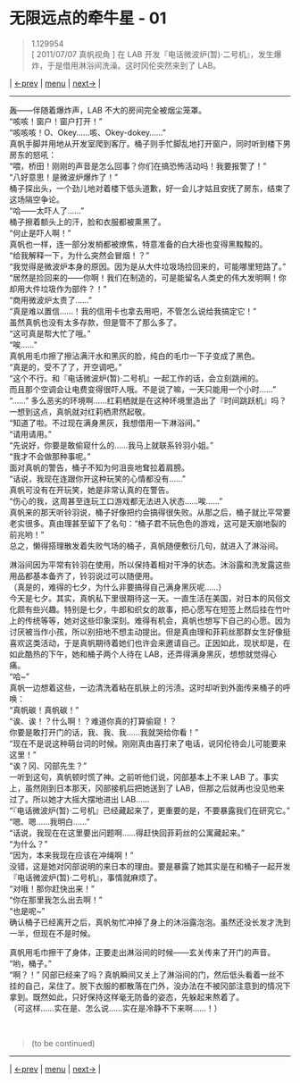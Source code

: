 # 无限远点的牵牛星 - 01
> 1.129954  
> [ 2011/07/07 真帆视角 ] 在 LAB 开发『电话微波炉(暂)·二号机』，发生爆炸，于是借用淋浴间洗澡。这时冈伦突然来到了 LAB。  

| [←prev](./0152) | [menu](../) | [next→](./0154) |

---

轰——伴随着爆炸声，LAB 不大的房间完全被烟尘笼罩。  
“咳咳！窗户！窗户打开！”  
“咳咳咳！O、Okey……咳、Okey-dokey……”  
真帆手脚并用地从开发室爬到客厅。桶子则手忙脚乱地打开窗户，同时听到楼下男房东的怒吼：  
“喂，桥田！刚刚的声音是怎么回事？你们在搞恐怖活动吗！我要报警了！”  
“八好意思！是微波炉爆炸了！”  
桶子探出头，一个劲儿地对着楼下低头道歉，好一会儿才姑且安抚了房东，结束了这场隔空争论。  
“哈——太吓人了……”  
桶子擦着额头上的汗，脸和衣服都被熏黑了。  
“何止是吓人啊！”  
真帆也一样，连一部分发梢都被燎焦，特意准备的白大褂也变得黑黢黢的。  
“给我解释一下，为什么突然会冒烟！？”  
“我觉得是微波炉本身的原因。因为是从大件垃圾场捡回来的，可能哪里短路了。”  
“居然是捡回来的——你啊！我们在制造的，可是能留名人类史的伟大发明啊！你却用大件垃圾作为部件？！”  
“商用微波炉太贵了……”  
“真是难以置信……！我的信用卡也拿去用吧，不管怎么说给我搞定它！”  
虽然真帆也没有太多存款，但是管不了那么多了。  
“这可真是帮大忙了哦。”  
“唉……”  
真帆用毛巾擦了擦沾满汗水和黑灰的脸，纯白的毛巾一下子变成了黑色。  
“真是的，受不了了，开空调吧。”  
“这个不行。和『电话微波炉(暂)·二号机』一起工作的话，会立刻跳闸的。  
 而且那个空调会让电费变得很吓人哦。不是说了嘛，一天只能用一个小时……”  
“……”
多么恶劣的环境啊……红莉栖就是在这种环境里造出了『时间跳跃机』吗？一想到这点，真帆就对红莉栖肃然起敬。  
“知道了啦。不过现在满身黑灰，我想借用一下淋浴间。”  
“请用请用。”  
“先说好，你要是敢偷窥什么的……我马上就联系铃羽小姐。”  
“我才不会做那种事呢。”  
面对真帆的警告，桶子不知为何沮丧地耷拉着肩膀。  
“话说，我现在连跟你开这种玩笑的心情都没有……”  
真帆可没有在开玩笑，她是非常认真的在警告。  
“伤心的我，这周甚至连玩工口游戏都无法进入状态……唉……”  
真帆来的那天听铃羽说，桶子好像把约会搞得很失败。从那之后，桶子就比平常要老实很多。真由理甚至留下了名句：“桶子君不玩色色的游戏，这可是天崩地裂的前兆哟！”  
总之，懒得搭理散发着失败气场的桶子，真帆随便敷衍几句，就进入了淋浴间。  

淋浴间因为平常有铃羽在使用，所以保持着相对干净的状态。沐浴露和洗发露这些用品都基本备齐了，铃羽说过可以随便用。  
（真是的，难得的七夕，为什么非要搞得自己满身黑灰呢……）  
今天是七夕。其实，真帆私下里很期待这一天。一直生活在美国，对日本的风俗文化颇有些兴趣。特别是七夕，牛郎和织女的故事，把心愿写在短签上然后挂在竹叶上的传统等等，她对这些印象深刻。难得有机会，真帆也想写下自己的心愿。因为讨厌被当作小孩，所以别扭地不想主动提出。但是真由理和菲莉丝那群女生好像挺喜欢这类活动，于是真帆期待着她们也许会来邀请自己。正因如此，现状却是，在如此酷热的下午，她和桶子两个人待在 LAB，还弄得满身黑灰，想想就觉得心痛。  
“哈\~”  
真帆一边想着这些，一边清洗着粘在肌肤上的污渍。这时却听到外面传来桶子的呼唤：  
“真帆碳！真帆碳！”  
“诶、诶！？什么啊！？难道你真的打算偷窥！？  
 你要是敢打开门的话，我、我、我……我就哭给你看！”  
“现在不是说这种萌台词的时候。刚刚真由喜打来了电话，说冈伦待会儿可能要来这里！”  
“诶？冈、冈部先生？”  
一听到这句，真帆顿时慌了神。之前听他们说，冈部基本上不来 LAB 了。事实上，虽然刚到日本那天，冈部接机后把她送到了 LAB，但那之后就再也没见他来过了。所以她才大摇大摆地进出 LAB……  
“『电话微波炉(暂)·二号机』已经藏起来了，更重要的是，不要暴露我们在研究它。”  
“嗯、嗯……我明白……”  
“话说，我现在在这里要出问题啊……得赶快回菲莉丝的公寓藏起来。”  
“为什么？”  
“因为，本来我现在应该在冲绳啊！”  
没错，这是她对冈部说明的来日本的理由。要是暴露了她其实是在和桶子一起开发『电话微波炉(暂)·二号机』，事情就麻烦了。  
“对哦！那你赶快出来！”  
“你在那里我怎么出去啊！”  
“也是呢\~”  
确认桶子已经离开之后，真帆匆忙冲掉了身上的沐浴露泡泡。虽然还没长发才洗到一半，但现在不是时候。  

真帆用毛巾擦干了身体，正要走出淋浴间的时候——玄关传来了开门的声音。  
“哟，桶子。”  
“啊？！”
冈部已经来了吗？真帆瞬间又关上了淋浴间的门，然后低头看着一丝不挂的自己，呆住了。脱下衣服的都散落在门外，没办法在不被冈部注意到的情况下拿到。既然如此，只好保持这样毫无防备的姿态，先躲起来熬着了。  
（可这样……实在是、怎么说……实在是冷静不下来啊……！）  


<br/>

> (to be continued)

---

| [←prev](./0152) | [menu](../) | [next→](./0154) |
